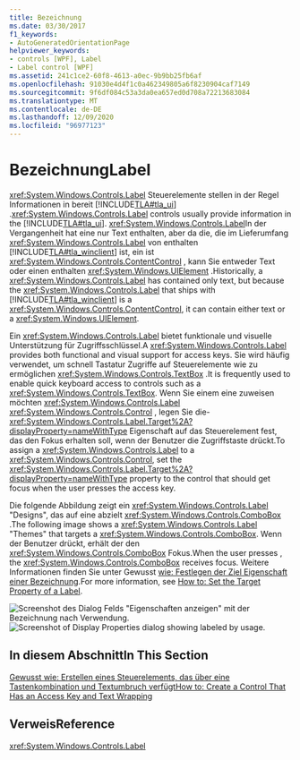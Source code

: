 ```yaml
---
title: Bezeichnung
ms.date: 03/30/2017
f1_keywords:
- AutoGeneratedOrientationPage
helpviewer_keywords:
- controls [WPF], Label
- Label control [WPF]
ms.assetid: 241c1ce2-60f8-4613-a0ec-9b9bb25fb6af
ms.openlocfilehash: 91030e4d4f1c0a462349805a6f8230904caf7149
ms.sourcegitcommit: 9f6df084c53a3da0ea657ed0d708a72213683084
ms.translationtype: MT
ms.contentlocale: de-DE
ms.lasthandoff: 12/09/2020
ms.locfileid: "96977123"
---
```

# <a name="label"></a><span data-ttu-id="d854a-102">Bezeichnung</span><span class="sxs-lookup"><span data-stu-id="d854a-102">Label</span></span>

<span data-ttu-id="d854a-103"><xref:System.Windows.Controls.Label> Steuerelemente stellen in der Regel Informationen in bereit [!INCLUDE[TLA#tla_ui](../../../includes/tlasharptla-ui-md.md)] .</span><span class="sxs-lookup"><span data-stu-id="d854a-103"><xref:System.Windows.Controls.Label> controls usually provide information in the [!INCLUDE[TLA#tla_ui](../../../includes/tlasharptla-ui-md.md)].</span></span>  <span data-ttu-id="d854a-104"><xref:System.Windows.Controls.Label>In der Vergangenheit hat eine nur Text enthalten, aber da die, die im Lieferumfang <xref:System.Windows.Controls.Label> von enthalten [!INCLUDE[TLA#tla_winclient](../../../includes/tlasharptla-winclient-md.md)] ist, ein ist <xref:System.Windows.Controls.ContentControl> , kann Sie entweder Text oder einen enthalten <xref:System.Windows.UIElement> .</span><span class="sxs-lookup"><span data-stu-id="d854a-104">Historically, a <xref:System.Windows.Controls.Label> has contained only text, but because the <xref:System.Windows.Controls.Label> that ships with [!INCLUDE[TLA#tla_winclient](../../../includes/tlasharptla-winclient-md.md)] is a <xref:System.Windows.Controls.ContentControl>, it can contain either text or a <xref:System.Windows.UIElement>.</span></span>  
  
 <span data-ttu-id="d854a-105">Ein <xref:System.Windows.Controls.Label> bietet funktionale und visuelle Unterstützung für Zugriffsschlüssel.</span><span class="sxs-lookup"><span data-stu-id="d854a-105">A <xref:System.Windows.Controls.Label> provides both functional and visual support for access keys.</span></span> <span data-ttu-id="d854a-106">Sie wird häufig verwendet, um schnell Tastatur Zugriffe auf Steuerelemente wie zu ermöglichen <xref:System.Windows.Controls.TextBox> .</span><span class="sxs-lookup"><span data-stu-id="d854a-106">It is frequently used to enable quick keyboard access to controls such as a <xref:System.Windows.Controls.TextBox>.</span></span> <span data-ttu-id="d854a-107">Wenn Sie einem eine zuweisen möchten <xref:System.Windows.Controls.Label> <xref:System.Windows.Controls.Control> , legen Sie die- <xref:System.Windows.Controls.Label.Target%2A?displayProperty=nameWithType> Eigenschaft auf das Steuerelement fest, das den Fokus erhalten soll, wenn der Benutzer die Zugriffstaste drückt.</span><span class="sxs-lookup"><span data-stu-id="d854a-107">To assign a <xref:System.Windows.Controls.Label> to a <xref:System.Windows.Controls.Control>, set the <xref:System.Windows.Controls.Label.Target%2A?displayProperty=nameWithType> property to the control that should get focus when the user presses the access key.</span></span>  
  
 <span data-ttu-id="d854a-108">Die folgende Abbildung zeigt ein <xref:System.Windows.Controls.Label> "Designs", das auf eine abzielt <xref:System.Windows.Controls.ComboBox> .</span><span class="sxs-lookup"><span data-stu-id="d854a-108">The following image shows a <xref:System.Windows.Controls.Label> "Themes" that targets a <xref:System.Windows.Controls.ComboBox>.</span></span>  <span data-ttu-id="d854a-109">Wenn der Benutzer drückt, erhält der den <xref:System.Windows.Controls.ComboBox> Fokus.</span><span class="sxs-lookup"><span data-stu-id="d854a-109">When the user presses , the <xref:System.Windows.Controls.ComboBox> receives focus.</span></span>  <span data-ttu-id="d854a-110">Weitere Informationen finden Sie unter Gewusst [wie: Festlegen der Ziel Eigenschaft einer Bezeichnung](/previous-versions/dotnet/netframework-3.5/ms752101(v=vs.90)).</span><span class="sxs-lookup"><span data-stu-id="d854a-110">For more information, see [How to: Set the Target Property of a Label](/previous-versions/dotnet/netframework-3.5/ms752101(v=vs.90)).</span></span>  
  
 <span data-ttu-id="d854a-111">![Screenshot des Dialog Felds "Eigenschaften anzeigen" mit der Bezeichnung nach Verwendung.](./media/label/display-properties-labeled-by.png "LabeledBy")</span><span class="sxs-lookup"><span data-stu-id="d854a-111">![Screenshot of Display Properties dialog showing labeled by usage.](./media/label/display-properties-labeled-by.png "LabeledBy")</span></span>  
  
## <a name="in-this-section"></a><span data-ttu-id="d854a-112">In diesem Abschnitt</span><span class="sxs-lookup"><span data-stu-id="d854a-112">In This Section</span></span>  

 [<span data-ttu-id="d854a-113">Gewusst wie: Erstellen eines Steuerelements, das über eine Tastenkombination und Textumbruch verfügt</span><span class="sxs-lookup"><span data-stu-id="d854a-113">How to: Create a Control That Has an Access Key and Text Wrapping</span></span>](how-to-create-a-control-that-has-an-access-key-and-text-wrapping.md)  
  
## <a name="reference"></a><span data-ttu-id="d854a-114">Verweis</span><span class="sxs-lookup"><span data-stu-id="d854a-114">Reference</span></span>  

 <xref:System.Windows.Controls.Label>
